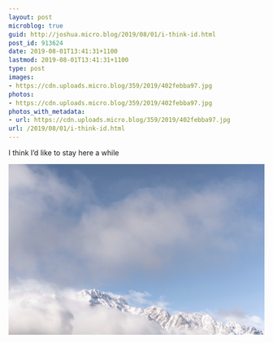 ```yaml
---
layout: post
microblog: true
guid: http://joshua.micro.blog/2019/08/01/i-think-id.html
post_id: 913624
date: 2019-08-01T13:41:31+1100
lastmod: 2019-08-01T13:41:31+1100
type: post
images:
- https://cdn.uploads.micro.blog/359/2019/402febba97.jpg
photos:
- https://cdn.uploads.micro.blog/359/2019/402febba97.jpg
photos_with_metadata:
- url: https://cdn.uploads.micro.blog/359/2019/402febba97.jpg
url: /2019/08/01/i-think-id.html
---
```

I think I’d like to stay here a while

<a href="https://joshwithers.blog/uploads/2019/402febba97.jpg"><img src="uploads/2019/402febba97.jpg" width="600" height="400" alt="" style="height: auto;" class="sunlit_image" /></a>

